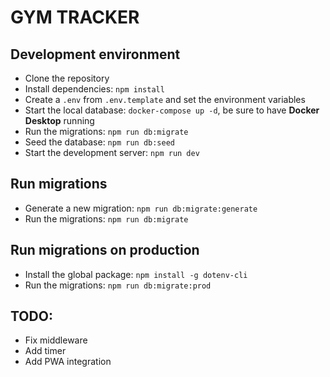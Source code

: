 # GYM TRACKER

## Development environment

- Clone the repository
- Install dependencies: `npm install`
- Create a `.env` from `.env.template` and set the environment variables
- Start the local database: `docker-compose up -d`, be sure to have **Docker Desktop** running
- Run the migrations: `npm run db:migrate`
- Seed the database: `npm run db:seed`
- Start the development server: `npm run dev`

## Run migrations
- Generate a new migration: `npm run db:migrate:generate`
- Run the migrations: `npm run db:migrate`

## Run migrations on production
- Install the global package: `npm install -g dotenv-cli`
- Run the migrations: `npm run db:migrate:prod`

## TODO:
- Fix middleware
- Add timer
- Add PWA integration
